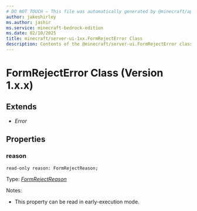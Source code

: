 ```yaml
---
# DO NOT TOUCH — This file was automatically generated by @minecraft/api-docs-generator, to report problems file an issue at https://github.com/Mojang/minecraft-scripting-libraries
author: jakeshirley
ms.author: jashir
ms.service: minecraft-bedrock-edition
ms.date: 02/10/2025
title: minecraft/server-ui-1xx.FormRejectError Class
description: Contents of the @minecraft/server-ui.FormRejectError class (Version 1.x.x).
---
```

# FormRejectError Class (Version 1.x.x)

## Extends
- *Error*

## Properties

### **reason**
`read-only reason: FormRejectReason;`

Type: [*FormRejectReason*](FormRejectReason.md)

Notes:
  - This property can be read in early-execution mode.
